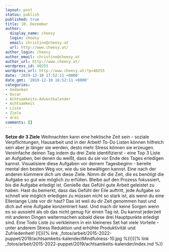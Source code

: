 ```yaml
---
layout: post
status: publish
published: true
title: 10. Dezember
author:
  display_name: cheesy
  login: cheesy
  email: christine@cheesy.at
  url: http://www.cheesy.at/
author_login: cheesy
author_email: christine@cheesy.at
author_url: http://www.cheesy.at/
wordpress_id: 40255
wordpress_url: http://www.cheesy.at/?p=40255
date: '2019-12-10 17:52:11 +0000'
date_gmt: '2019-12-10 16:52:11 +0000'
categories:
- Gedanken
- Oscar
- Achtsamkeits-Adventkalender
- Achtsamkeit
- Liste
- Ziele
- drei
comments: []
---
```

 **Setze dir 3 Ziele**
Weihnachten kann eine hektische Zeit sein - soziale Verpflichtungen, Hausarbeit und in der Arbeit! To-Do Listen können hilfreich sein aber je länger sie werden, desto mehr Stress können sie erzeugen.
Vereinfache deinen Tag indem du drei Ziele identifizierst - eine Top 3 Liste an Aufgaben, bei denen du weißt, dass du sie vor Ende des Tages erledigen kannst. Visualisiere diese Aufgaben vor deinem Tagesbeginn - bereite mental den besten Weg vor, wie du sie bewältigen kannst.
Eine nach der anderen kümmere dich um diese Ziele. Nimm dir die Zeit, die es benötigt die Aufgabe so gut wie möglich zu erfüllen. Bleibe auf den Prozess fokussiert, bis die Aufgabe erledigt ist. Genieße das Gefühl gute Arbeit geleistet zu haben. Hast du bemerkt, dass das Gefühl der Eile auftritt, jede Aufgabe so schnell wie möglich erledigen zu müssen nicht so stark ist, als wenn du eine Ellenlange Liste vor dir hast? Das ist weil du dir Zeit genommen hast und dich auf eine Aufgabe konzentriert hast.
Und mach dir keine Sorgen wenn es so aussieht als ob das nicht genug für einen Tag ist. Du kannst jederzeit mit anderen Dingen weitermachen sobald diese drei Hauptpunkte erledigt sind.
Eine Todo Liste zu verkleinern in ein kleineres Set hat viele Vorteile - unter anderem Stress Reduktion und erhöhte Produktivität und Zufriedenheit!
[![]({% link _fotos/arbeit/2015-2022-puppet/2019/achtsamkeits-kalender/Mindfulness-10.jpg %})]({% link _fotos/arbeit/2015-2022-puppet/2019/achtsamkeits-kalender/index.md %})
